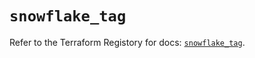 # `snowflake_tag`

Refer to the Terraform Registory for docs: [`snowflake_tag`](https://www.terraform.io/docs/providers/snowflake/r/tag).
